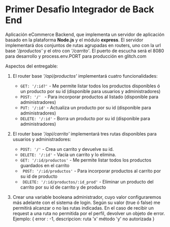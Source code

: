 # Primer Desafio Integrador de Back End

Aplicación eCommerce Backend, que implementa un servidor de aplicación basado en la plataforma **Node.js** y el módulo **express**. El servidor implementará dos conjuntos de rutas agrupadas en routers, uno con la url base _'/productos'_ y el otro con _'/carrito'_. El puerto de escucha será el 8080 para desarrollo y process.env.PORT para producción en glitch.com

Aspectos del entregable:

1. El router base _'/api/productos'_ implementará cuatro funcionalidades:

   - `GET: '/:id?'` - Me permite listar todos los productos disponibles ó un producto por su id (disponible para usuarios y administradores)
   - `POST: '/' ` - Para incorporar productos al listado (disponible para administradores)
   - `PUT: '/:id'` - Actualiza un producto por su id (disponible para administradores)
   - `DELETE: '/:id'` - Borra un producto por su id (disponible para administradores)

2. El router base _'/api/carrito'_ implementará tres rutas disponibles para usuarios y administradores:

   - `POST: '/'` - Crea un carrito y devuelve su id.
   - `DELETE: '/:id'` - Vacía un carrito y lo elimina.
   - `GET: '/:id/productos'` - Me permite listar todos los productos guardados en el carrito
   - ` POST: '/:id/productos'` - Para incorporar productos al carrito por su id de producto
   - ` DELETE: '/:id/productos/:id_prod'` - Eliminar un producto del carrito por su id de carrito y de producto

3. Crear una variable booleana administrador, cuyo valor configuraremos más adelante con el sistema de login. Según su valor (true ó false) me permitirá alcanzar o no las rutas indicadas. En el caso de recibir un request a una ruta no permitida por el perfil, devolver un objeto de error. Ejemplo: { error : -1, descripcion: ruta 'x' método 'y' no autorizada }
